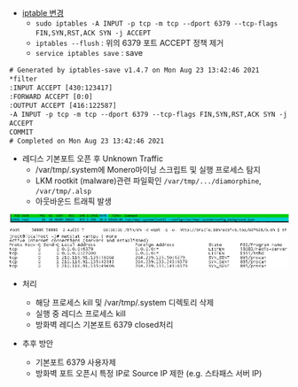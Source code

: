 
- [iptable 변경](https://upcloud.com/community/tutorials/configure-iptables-centos/)
  - ```sudo iptables -A INPUT -p tcp -m tcp --dport 6379 --tcp-flags FIN,SYN,RST,ACK SYN -j ACCEPT```
  - ```iptables --flush``` : 위의 6379 포트 ACCEPT 정책 제거
  - ```service iptables save``` : save

```
# Generated by iptables-save v1.4.7 on Mon Aug 23 13:42:46 2021
*filter
:INPUT ACCEPT [430:123417]
:FORWARD ACCEPT [0:0]
:OUTPUT ACCEPT [416:122587]
-A INPUT -p tcp -m tcp --dport 6379 --tcp-flags FIN,SYN,RST,ACK SYN -j ACCEPT
COMMIT
# Completed on Mon Aug 23 13:42:46 2021
```

- 레디스 기본포트 오픈 후 Unknown Traffic
  - /var/tmp/.system에 Monero마이닝 스크립트 및 실행 프로세스 탐지
  - LKM rootkit (malware)관련 파일확인 ```/var/tmp/.../diamorphine```, ```/var/tmp/.alsp```
  - 아웃바운드 트래픽 발생

![1](./assets/images/hacked1.jpg)
![2](./assets/images/hacked2.jpg)
![3](./assets/images/hacked3.jpg)

- 처리
  - 해당 프로세스 kill 및 /var/tmp/.system 디렉토리 삭제
  - 실행 중 레디스 프로세스 kill
  - 방화벽 레디스 기본포트 6379 closed처리

- 추후 방안
  - 기본포트 6379 사용자제
  - 방화벽 포트 오픈시 특정 IP로 Source IP 제한 (e.g. 스타패스 서버 IP)
